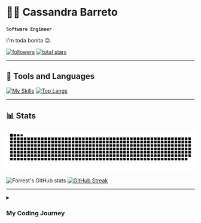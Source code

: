 # 🦌✨ Cassandra Barreto

**`Software Engineer`**

I'm toda bonita 😉.

   <p align="left">
      <a href="https://github.com/css-bv?tab=followers">
         <img alt="followers" title="Follow me on Github" src="https://custom-icon-badges.demolab.com/github/followers/css-bv?color=236ad3&labelColor=1155ba&style=for-the-badge&logo=person-add&label=Follow&logoColor=white"/></a>
      <a href="https://github.com/css-bv?tab=repositories&sort=stargazers">
         <img alt="total stars" title="Total stars on GitHub" src="https://custom-icon-badges.demolab.com/github/stars/css-bv?color=55960c&style=for-the-badge&labelColor=488207&logo=star"/></a>
   </p>

---

## 🧰 Tools and Languages 

[![My Skills](https://skillicons.dev/icons?i=python,cs,postman,terraform,bash,django,docker,mongodb,postgres,rabbitmq,redhat,regex,unity,git,gitlab,grafana,github,ansible,flask,linux,vscode,discord,stackoverflow,figma,ps,apple,&perline=8)](https://skillicons.dev) [![Top Langs](https://github-readme-stats.vercel.app/api/top-langs/?username=css-bv&layout=compact&theme=github_dark&hide_border=true)](https://github.com/anuraghazra/github-readme-stats) 

---

## 📊 Stats

![Snake ](https://github.com/Platane/snk/blob/output/github-contribution-grid-snake-dark.svg)

![Forrest's GitHub stats](https://github-readme-stats.vercel.app/api?username=css-bv&show_icons=true&theme=github_dark&hide_border=true) [![GitHub Streak](https://streak-stats.demolab.com?user=css-bv&theme=github-dark-blue&hide_border=true&border_radius=15.1&mode=weekly)](https://git.io/streak-stats)

---

<details>
 <summary><h3> My Coding Journey</h3></summary>
    I started coding at the age of 1.
 
